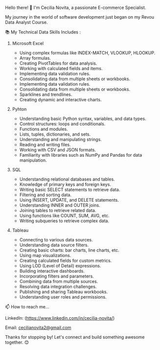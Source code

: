 

Hello there! 👋 I'm Cecilia Novita, a passionate E-commerce Specialist. 

My journey in the world of software development just began on my Revou Data Analyst Course.

📚 My Technical Data Skills Includes :

1. Microsoft Excel

   - Using complex formulas like INDEX-MATCH, VLOOKUP, HLOOKUP.
   - Array formulas.
   - Creating PivotTables for data analysis.
   - Working with calculated fields and items.
   - Implementing data validation rules.
   - Consolidating data from multiple sheets or workbooks.
   - Implementing data validation rules.
   - Consolidating data from multiple sheets or workbooks.
   - Sparklines and trendlines.
   - Creating dynamic and interactive charts.


2. Pyhton

   - Understanding basic Python syntax, variables, and data types.
   - Control structures: loops and conditionals.
   - Functions and modules.
   - Lists, tuples, dictionaries, and sets.
   - Understanding and manipulating strings.
   - Reading and writing files.
   - Working with CSV and JSON formats.
   - Familiarity with libraries such as NumPy and Pandas for data manipulation.

3. SQL
   - Understanding relational databases and tables.
   - Knowledge of primary keys and foreign keys.
   - Writing basic SELECT statements to retrieve data.
   - Filtering and sorting data.
   - Using INSERT, UPDATE, and DELETE statements.
   - Understanding INNER and OUTER joins.
   - Joining tables to retrieve related data.
   - Using functions like COUNT, SUM, AVG, etc.
   - Writing subqueries to retrieve complex data.

4. Tableau
   -  Connecting to various data sources.
   -  Understanding data source filters.
   - Creating basic charts: bar charts, line charts, etc.
   - Using map visualizations.
   - Creating calculated fields for custom metrics.
   - Using LOD (Level of Detail) expressions.
   - Building interactive dashboards.
   - Incorporating filters and parameters.
   - Combining data from multiple sources.
   - Resolving data integration challenges.
   - Publishing and sharing Tableau workbooks.
   - Understanding user roles and permissions.



📫 How to reach me...

LinkedIn: (https://www.linkedin.com/in/cecilia-novita/)

Email: cecilianovita2@gmail.com


Thanks for stopping by! Let's connect and build something awesome together. 😊

<!---
cecilianovita/cecilianovita is a ✨ special ✨ repository because its `README.md` (this file) appears on your GitHub profile.
You can click the Preview link to take a look at your changes.
--->
